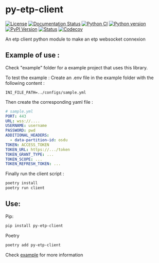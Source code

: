 <!--
Copyright (c) 2022-2023 Geosiris.
SPDX-License-Identifier: Apache-2.0
-->

# py-etp-client

[![License](https://img.shields.io/pypi/l/py-etp-client)](https://github.com/geosiris-technologies/py-etp-client/blob/main/LICENSE)
[![Documentation Status](https://readthedocs.org/projects/py-etp-client/badge/?version=latest)](https://py-etp-client.readthedocs.io/en/latest/?badge=latest)
[![Python CI](https://github.com/geosiris-technologies/py-etp-client/actions/workflows/ci-tests.yml/badge.svg)](https://github.com/geosiris-technologies/py-etp-client/actions/workflows/ci-tests.yml)
[![Python version](https://img.shields.io/pypi/pyversions/py-etp-client)](https://pypi.org/project/py-etp-client/)
[![PyPI Version](https://img.shields.io/pypi/v/py-etp-client)](https://badge.fury.io/py/py-etp-client)
[![Status](https://img.shields.io/pypi/status/py-etp-client)](https://pypi.org/project/py-etp-client/)
[![Codecov](https://codecov.io/gh/geosiris-technologies/py-etp-client/branch/main/graph/badge.svg)](https://codecov.io/gh/geosiris-technologies/py-etp-client)


An etp client python module to make an etp websocket connexion


## Example of use : 

Check "example" folder for a example project that uses this library.

To test the example : 
Create an .env file in the example folder with the following content : 

```env
INI_FILE_PATH=../configs/sample.yml 
```

Then create the corresponding yaml file : 
```yaml
# sample.yml
PORT: 443
URL: wss://....
USERNAME: username
PASSWORD: pwd
ADDITIONAL_HEADERS:
  - data-partition-id: osdu
TOKEN: ACCESS_TOKEN
TOKEN_URL: https://.../token
TOKEN_GRANT_TYPE: ...
TOKEN_SCOPE: ...
TOKEN_REFRESH_TOKEN: ...
```

Finally run the client script : 
```bash
poetry install
poetry run client
```


## Use:

Pip:
```bash
pip install py-etp-client
```

Poetry
```bash
poetry add py-etp-client
```

Check [example](https://github.com/geosiris-technologies/py-etp-client/tree/main/example/py_etp_client_example/main.py) for more information
